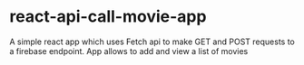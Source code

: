 # react-api-call-movie-app
A simple react app which uses Fetch api to make GET and POST requests to a firebase endpoint. App allows to add and view a list of movies
